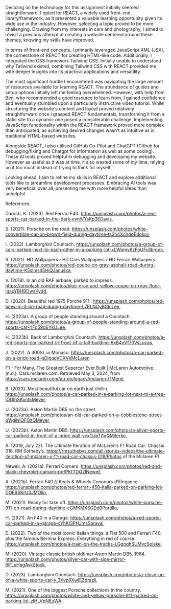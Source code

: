 Deciding on the technology for this assignment initially seemed straightforward. I opted for REACT, a widely used front-end library/framework, as it presented a valuable learning opportunity given its wide use in the industry. However, selecting a topic proved to be more challenging. Drawing from my interests in cars and photography, I aimed to revisit a previous attempt at creating a website centered around these themes, knowing my skills have improved.

In terms of front-end concepts, I primarily leveraged JavaScript XML (JSX), the cornerstone of REACT for creating HTML-like code. Additionally, I integrated the CSS framework Tailwind CSS. Initially unable to understand why Tailwind existed, combining Tailwind CSS with REACT provided me with deeper insights into its practical applications and versatility.

The most significant hurdle I encountered was navigating the large amount of resources available for learning REACT. The abundance of guides and setup options initially left me feeling overwhelmed. However, with help from Ben, who recommended a good resource to learn from, I gained confidence and eventually stumbled upon a particularly instructive video tutorial. While structuring the website's content and layout proved relatively straightforward once I grasped REACT fundamentals, transforming it from a static site to a dynamic one posed a considerable challenge. Implementing JavaScript functionality within the REACT framework proved more complex than anticipated, as achieving desired changes wasn't as intuitive as in traditional HTML-based websites.

Alongside REACT, I also utilised GitHub Co-Pilot and ChatGPT (Github for debugging/fixing and Chatgpt for information as well as some coding). These AI tools proved helpful in debugging and developing my website. However as useful as it was at time, it also wasted some of my time, relying on it too much instead of trying to think for myself.

Looking ahead, I aim to refine my skills in REACT and explore additional tools like to streamline development processes. Embracing AI tools was very beneficial over all, presenting me with more helpful ideas than unhelpful.

References:

Daroch, K. (2023). Red Ferrari F40. https://unsplash.com/photos/a-red-sports-car-parked-in-the-dark-evnlVYsKp3EDavis,

S. (2021). Porsche on the road. https://unsplash.com/photos/white-convertible-car-on-brown-field-during-daytime-ts2h4XcIrdoEdokov,

I. (2023). Lamborghini Countach. https://unsplash.com/photos/a-group-of-cars-parked-next-to-each-other-in-a-parking-lot-xLWqmy6zFpUFullbrook,

R. (2021). HD Wallpapers › HD Cars Wallpapers › HD Ferrari Wallpapers. https://unsplash.com/photos/red-coupe-on-gray-asphalt-road-during-daytime-K5slmsd5HiQJanuška,

V. (2018). In an old RAF airbase, parked to impress. https://unsplash.com/photos/blue-gray-and-yellow-coupe-on-gray-floor-igaoYBHBDwsKydd,

D. (2020). Beautiful red 1975 Porche 911 . https://unsplash.com/photos/red-bmw-m-3-on-road-during-daytime-L7RLNOyBGkILee,

H. (2023a). A group of people standing around a Countach. https://unsplash.com/photos/a-group-of-people-standing-around-a-red-sports-car-rIFd59d6YkULee,

H. (2023b). Back of Lamborghini Countach. https://unsplash.com/photos/a-red-sports-car-parked-in-front-of-a-tall-building-6xB4xVf70VsLucas,

J. (2022). A 300SL in Monaco. https://unsplash.com/photos/a-car-parked-on-a-brick-road-gOigqeVCXVkMcLaren

F1 - For Many, The Greatest Supercar Ever Built | McLaren Automotive. (n.d.). Cars.mclaren.com. Retrieved May 3, 2024, from https://cars.mclaren.com/au-en/legacy/mclaren-f1Merel,

B. (2023). Most beautiful car on earth just chillin. https://unsplash.com/photos/a-car-parked-in-a-parking-lot-next-to-a-tree-lOUlhSKontkMeyer,

U. (2023a). Aston Martin DB5 on the street. https://unsplash.com/photos/an-old-car-parked-on-a-cobblestone-street-qWgiNlQFGzQMeyer,

U. (2023b). Aston Martin DB5. https://unsplash.com/photos/a-silver-sports-car-parked-in-front-of-a-brick-wall-ycxOJpTj1qQMiterko,

A. (2019, July 22). The Ultimate Iteration of McLaren’s F1 Road Car: Chassis 018. RM Sotheby’s. https://rmsothebys.com/all-stories-videos/the-ultimate-iteration-of-mclaren-s-f1-road-car-chassis-018/Photos of the Mclaren F1

Newell, A. (2021a). Ferrari Corners. https://unsplash.com/photos/red-and-black-chevrolet-camaro-pdfPKfTDQ2INewell,

A. (2021b). Ferrari F40 // Keels & Wheels Concours d’Elegance. https://unsplash.com/photos/red-ferrari-458-italia-parked-on-parking-lot-DOE9SKrU3JMOlin,

M. (2021). Ready for take off. https://unsplash.com/photos/white-porsche-911-on-road-during-daytime-cGMKMXSGDd0Portillo,

H. (2921). An F40 in a Garage. https://unsplash.com/photos/a-red-sports-car-parked-in-a-garage-cYhKI3PHJmsSaraval,

E. (2022). Two of the most iconic Italian things: a Fiat 500 and Ferrari F40, plus the famous Bernina Express. Everything in red of course. https://unsplash.com/photos/a-train-on-the-tracks-LGgpqhSUMycSpiske,

M. (2020). Vintage classic british oldtimer Aston Martin DB5, 1964. https://unsplash.com/photos/silver-car-with-side-mirror-6lF_uHegAvkStock,

D. (2023). Lamborghini Countach. https://unsplash.com/photos/a-close-up-of-a-white-sports-car-y_3Xvp9XwIEZdrazil,

M. (2021). One of the biggest Porsche collections in the country. https://unsplash.com/photos/white-and-yellow-porsche-911-parked-on-parking-lot-zlHLVpNEuWA

